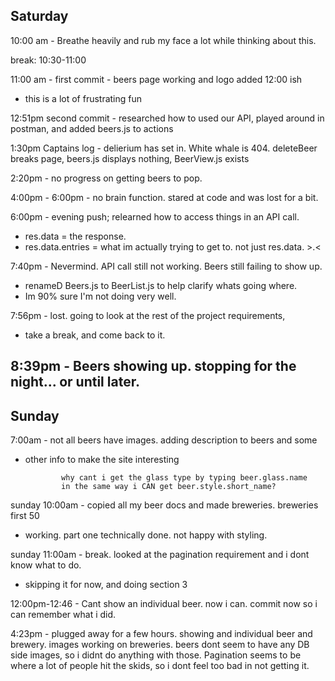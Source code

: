 Saturday
------------------------------------------------------------------------------
10:00 am - Breathe heavily and rub my face a lot while thinking about this. 

break: 10:30-11:00 

11:00 am - first commit - beers page working and logo added 12:00 ish
- this is a lot of frustrating fun

12:51pm second commit - researched how to used our API,  played around in postman,
 and added beers.js to actions

1:30pm Captains log - delierium has set in. White whale is 404. 
deleteBeer breaks page, beers.js displays nothing, BeerView.js exists

2:20pm - no progress on getting beers to pop. 

4:00pm - 6:00pm - no brain function. stared at code and was lost for a bit.

6:00pm - evening push; relearned how to access things in an API call. 
- res.data = the response. 
- res.data.entries = what im actually trying to get to. not just res.data. >.<

7:40pm - Nevermind. API call still not working. Beers still failing to show up. 
- renameD Beers.js to BeerList.js to help clarify whats going where.
- Im 90% sure I'm not doing very well.

7:56pm - lost. going to look at the rest of the project requirements, 
- take a break, and come back to it.

8:39pm - Beers showing up. stopping for the night... or until later.
-----------------------------------------------------------------------------


Sunday
-----------------------------------------------------------------------------
7:00am - not all beers have images. adding description to beers and some 
- other info to make the site interesting

              why cant i get the glass type by typing beer.glass.name
              in the same way i CAN get beer.style.short_name?

sunday 10:00am - copied all my beer docs and made breweries. breweries first 50 
- working. part one technically done. not happy with styling.

sunday 11:00am - break. looked at the pagination requirement and i dont know what to do.
- skipping it for now, and doing section 3

12:00pm-12:46 - Cant show an individual beer. now i can. 
  commit now so i can remember what i did. 

4:23pm - plugged away for a few hours. showing and individual beer and brewery. 
images working on breweries. beers dont seem to have any DB side images, 
so i didnt do anything with those. Pagination seems to be where a lot 
of people hit the skids, so i dont feel too bad in not getting it. 



